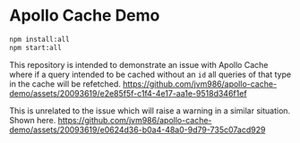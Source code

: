 # Apollo Cache Demo

```bash
npm install:all
npm start:all
```

This repository is intended to demonstrate an issue with Apollo Cache where if a query intended to be cached without an `id` all queries of that type in the cache will be refetched.
https://github.com/jvm986/apollo-cache-demo/assets/20093619/e2e85f5f-c1f4-4e17-aa1e-9518d346f1ef

This is unrelated to the issue which will raise a warning in a similar situation. Shown here.
https://github.com/jvm986/apollo-cache-demo/assets/20093619/e0624d36-b0a4-48a0-9d79-735c07acd929

